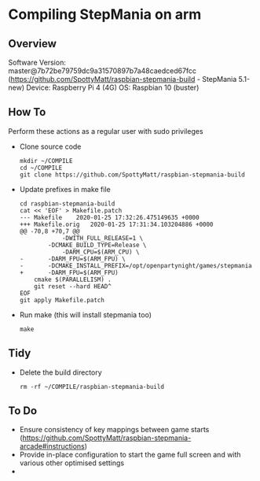 # Compiling StepMania on arm

## Overview

Software Version: master@7b72be79759dc9a31570897b7a48caedced67fcc (https://github.com/SpottyMatt/raspbian-stepmania-build - StepMania 5.1-new)
Device: Raspberry Pi 4 (4G)
OS: Raspbian 10 (buster)

## How To

Perform these actions as a regular user with sudo privileges

- Clone source code

    ```
    mkdir ~/COMPILE
    cd ~/COMPILE
    git clone https://github.com/SpottyMatt/raspbian-stepmania-build
    ```

- Update prefixes in make file

    ```
    cd raspbian-stepmania-build
    cat << 'EOF' > Makefile.patch
    --- Makefile	2020-01-25 17:32:26.475149635 +0000
    +++ Makefile.orig	2020-01-25 17:31:34.103204886 +0000
    @@ -70,8 +70,7 @@
                -DWITH_FULL_RELEASE=1 \
            -DCMAKE_BUILD_TYPE=Release \
                -DARM_CPU=$(ARM_CPU) \
    -		-DARM_FPU=$(ARM_FPU) \
    -		-DCMAKE_INSTALL_PREFIX=/opt/openpartynight/games/stepmania
    +		-DARM_FPU=$(ARM_FPU)
        cmake $(PARALLELISM) .
        git reset --hard HEAD^
    EOF
    git apply Makefile.patch 
    ```

- Run make (this will install stepmania too)

    ```
    make
    ```

## Tidy

- Delete the build directory

    ```
    rm -rf ~/COMPILE/raspbian-stepmania-build
    ```


## To Do

- Ensure consistency of key mappings between game starts (https://github.com/SpottyMatt/raspbian-stepmania-arcade#instructions)
- Provide in-place configuration to start the game full screen and with various other optimised settings
- 
